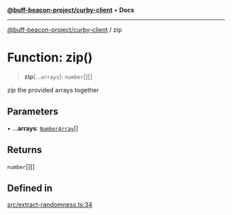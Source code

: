 [**@buff-beacon-project/curby-client**](../index.md) • **Docs**

***

[@buff-beacon-project/curby-client](../index.md) / zip

# Function: zip()

> **zip**(...`arrays`): `number`[][]

zip the provided arrays together

## Parameters

• ...**arrays**: [`NumberArray`](../type-aliases/NumberArray.md)[]

## Returns

`number`[][]

## Defined in

[src/extract-randomness.ts:34](https://github.com/buff-beacon-project/curby-js-client/blob/d961ea8fc79685bb955a01063f4c2d40db48941d/src/extract-randomness.ts#L34)
